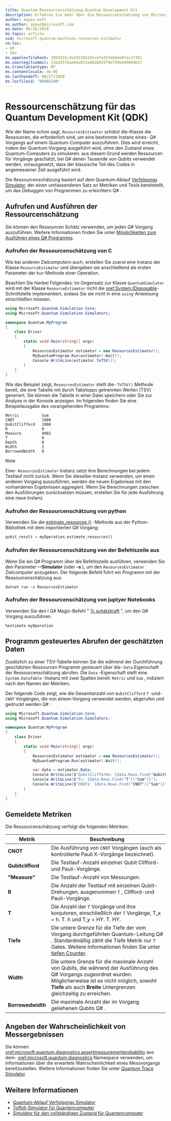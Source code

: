 ```yaml
---
title: Quantum-Ressourcenschätzung-Quantum Development Kit
description: Erfahren Sie mehr über die Ressourcenschätzung von Microsoft QDK, die die Ressourcen schätzt, die zum Ausführen einer bestimmten Instanz eines Q# Vorgangs auf einem Quantum-Computer erforderlich sind.
author: anpaz-msft
ms.author: anpaz@microsoft.com
ms.date: 06/26/2020
ms.topic: article
uid: microsoft.quantum.machines.resources-estimator
no-loc:
- Q#
- $$v
ms.openlocfilehash: 1892431c3e332385a5bcefa357eb64a9fac3f381
ms.sourcegitcommit: 11bd357baeb6ab53a402882979e75964d0869b57
ms.translationtype: MT
ms.contentlocale: de-DE
ms.lasthandoff: 08/27/2020
ms.locfileid: "88992240"
---
```

# <a name="quantum-development-kit-qdk-resources-estimator"></a>Ressourcenschätzung für das Quantum Development Kit (QDK)

Wie der Name schon sagt, `ResourcesEstimator` schätzt die-Klasse die Ressourcen, die erforderlich sind, um eine bestimmte Instanz eines- Q# Vorgangs auf einem Quantum-Computer auszuführen. Dies wird erreicht, indem der Quantum-Vorgang ausgeführt wird, ohne den Zustand eines Quantum-Computers zu simulieren. aus diesem Grund werden Ressourcen für Vorgänge geschätzt, bei Q# denen Tausende von Qubits verwendet werden, vorausgesetzt, dass der klassische Teil des Codes in angemessener Zeit ausgeführt wird.

Die Ressourcenschätzung basiert auf dem Quantum-Ablauf [Verfolgungs Simulator](xref:microsoft.quantum.machines.qc-trace-simulator.intro), der einen umfassenderen Satz an Metriken und Tools bereitstellt, um das Debuggen von Programmen zu erleichtern Q# .

## <a name="invoking-and-running-the-resources-estimator"></a>Aufrufen und Ausführen der Ressourcenschätzung

Sie können den Ressourcen Schätz verwenden, um jeden Q# Vorgang auszuführen. Weitere Informationen finden Sie unter [Möglichkeiten zum Ausführen eines Q# Programms](xref:microsoft.quantum.guide.host-programs).

### <a name="invoking-the-resources-estimator-from-c"></a>Aufrufen der Ressourcenschätzung von C # 

Wie bei anderen Zielcomputern auch, erstellen Sie zuerst eine Instanz der Klasse `ResourceEstimator` und übergeben sie anschließend als ersten Parameter der `Run`-Methode einer Operation.

Beachten Sie hierbei Folgendes: Im Gegensatz zur Klasse `QuantumSimulator` wird mit der Klasse `ResourceEstimator` nicht die <xref:System.IDisposable>-Schnittstelle implementiert, sodass Sie sie nicht in eine `using`-Anweisung einschließen müssen.

```csharp
using Microsoft.Quantum.Simulation.Core;
using Microsoft.Quantum.Simulation.Simulators;

namespace Quantum.MyProgram
{
    class Driver
    {
        static void Main(string[] args)
        {
            ResourcesEstimator estimator = new ResourcesEstimator();
            MyQuantumProgram.Run(estimator).Wait();
            Console.WriteLine(estimator.ToTSV());
        }
    }
}
```

Wie das Beispiel zeigt, `ResourcesEstimator` stellt die- `ToTSV()` Methode bereit, die eine Tabelle mit durch Tabstopps getrennten Werten (TSV) generiert. Sie können die Tabelle in einer Datei speichern oder Sie zur Analyse in der Konsole anzeigen. Im folgenden finden Sie eine Beispielausgabe des vorangehenden Programms:

```output
Metric          Sum
CNOT            1000
QubitClifford   1000
R               0
Measure         4002
T               0
Depth           0
Width           2
BorrowedWidth   0
```

> [!NOTE]
> Eine- `ResourcesEstimator` Instanz setzt ihre Berechnungen bei jedem Testlauf nicht zurück. Wenn Sie dieselbe-Instanz verwenden, um einen anderen Vorgang auszuführen, werden die neuen Ergebnisse mit den vorhandenen Ergebnissen aggregiert. Wenn Sie Berechnungen zwischen den Ausführungen zurücksetzen müssen, erstellen Sie für jede Ausführung eine neue Instanz.

### <a name="invoking-the-resources-estimator-from-python"></a>Aufrufen der Ressourcenschätzung von python

Verwenden Sie die [estimate_resources ()](https://docs.microsoft.com/python/qsharp-core/qsharp.loader.qsharpcallable) -Methode aus der Python-Bibliothek mit dem importierten Q# Vorgang:

```python
qubit_result = myOperation.estimate_resources()
```

### <a name="invoking-the-resources-estimator-from-the-command-line"></a>Aufrufen der Ressourcenschätzung von der Befehlszeile aus

Wenn Sie ein Q# Programm über die Befehlszeile ausführen, verwenden Sie den Parameter **--Simulator** (oder **-s** ), um den `ResourcesEstimator` Zielcomputer anzugeben. Der folgende Befehl führt ein Programm mit der Ressourcenschätzung aus: 

```dotnetcli
dotnet run -s ResourcesEstimator
```

### <a name="invoking-the-resources-estimator-from-juptyer-notebooks"></a>Aufrufen der Ressourcenschätzung von juptyer Notebooks

Verwenden Sie den I Q# Magic-Befehl " [% schätzkraft](xref:microsoft.quantum.iqsharp.magic-ref.simulate) ", um den Q# Vorgang auszuführen.

```
%estimate myOperation
```

## <a name="programmatically-retrieving-the-estimated-data"></a>Programm gesteuertes Abrufen der geschätzten Daten

Zusätzlich zu einer TSV-Tabelle können Sie die während der Durchführung geschätzten Ressourcen Programm gesteuert über die- `Data` Eigenschaft der Ressourcenschätzung abrufen. Die `Data` -Eigenschaft stellt eine `System.DataTable` -Instanz mit zwei Spalten bereit: `Metric` und `Sum` , indiziert nach den Namen der Metriken.

Der folgende Code zeigt, wie die Gesamtanzahl von `QubitClifford` `T` -und- `CNOT` Vorgängen, die von einem-Vorgang verwendet werden, abgerufen und gedruckt werden Q# :

```csharp
using Microsoft.Quantum.Simulation.Core;
using Microsoft.Quantum.Simulation.Simulators;

namespace Quantum.MyProgram
{
    class Driver
    {
        static void Main(string[] args)
        {
            ResourcesEstimator estimator = new ResourcesEstimator();
            MyQuantumProgram.Run(estimator).Wait();

            var data = estimator.Data;
            Console.WriteLine($"QubitCliffords: {data.Rows.Find("QubitClifford")["Sum"]}");
            Console.WriteLine($"Ts: {data.Rows.Find("T")["Sum"]}");
            Console.WriteLine($"CNOTs: {data.Rows.Find("CNOT")["Sum"]}");
        }
    }
}
```

## <a name="metrics-reported"></a>Gemeldete Metriken

Die Ressourcenschätzung verfolgt die folgenden Metriken:

|Metrik|Beschreibung|
|----|----|
|__CNOT__    |Die Ausführung von `CNOT` Vorgängen (auch als kontrollierte Pauli X-Vorgänge bezeichnet).|
|__Qubitclifford__ |Die Testlauf-Anzahl einzelner Qubit Clifford-und Pauli-Vorgänge.|
|__"Measure"__    |Die Testlauf-Anzahl von Messungen.  |
|__R__    |Die Anzahl der Testlauf mit einzelnen Qubit-Drehungen, ausgenommen `T` , Clifford-und Pauli-Vorgänge.  |
|__T__    |Die Anzahl der `T` Vorgänge und ihre konjutoren, einschließlich der `T` Vorgänge, T_x = h. T. h und T_y = HY. T. HY.  |
|__Tiefe__|Die untere Grenze für die Tiefe der vom Vorgang durchgeführten Quantum-Leitung Q# . Standardmäßig zählt die Tiefe Metrik nur `T` Gates. Weitere Informationen finden Sie unter [tiefen Counter](xref:microsoft.quantum.machines.qc-trace-simulator.depth-counter).   |
|__Width__    |Die untere Grenze für die maximale Anzahl von Qubits, die während der Ausführung des Q# Vorgangs zugeordnet wurden. Möglicherweise ist es nicht möglich, sowohl __Tiefe__ als auch __Breite__ Untergrenzen gleichzeitig zu erreichen.  |
|__Borrowedwidth__    |Die maximale Anzahl der im Vorgang geliehenen Qubits Q# .  |

## <a name="providing-the-probability-of-measurement-outcomes"></a>Angeben der Wahrscheinlichkeit von Messergebnissen

Sie können <xref:microsoft.quantum.diagnostics.assertmeasurementprobability> aus dem- <xref:microsoft.quantum.diagnostics> Namespace verwenden, um Informationen über die erwartete Wahrscheinlichkeit eines Messvorgangs bereitzustellen. Weitere Informationen finden Sie unter [Quantum Trace Simulator](xref:microsoft.quantum.machines.qc-trace-simulator.intro)

## <a name="see-also"></a>Weitere Informationen

- [Quantum-Ablauf Verfolgungs Simulator](xref:microsoft.quantum.machines.qc-trace-simulator.intro)
- [Toffoli-Simulator für Quantencomputer](xref:microsoft.quantum.machines.toffoli-simulator)
- [Simulator für den vollständigen Zustand für Quantencomputer](xref:microsoft.quantum.machines.full-state-simulator) 
